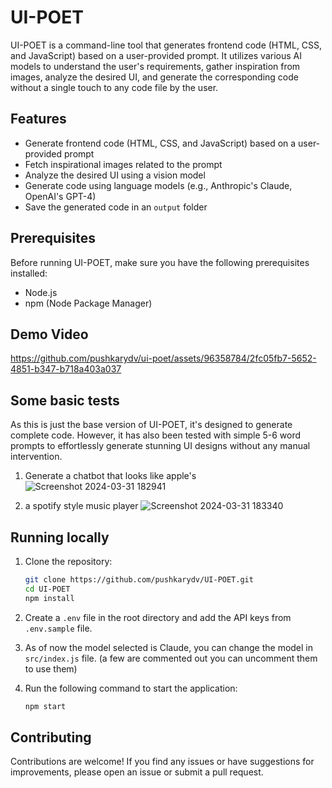 # UI-POET

UI-POET is a command-line tool that generates frontend code (HTML, CSS, and JavaScript) based on a user-provided prompt. It utilizes various AI models to understand the user's requirements, gather inspiration from images, analyze the desired UI, and generate the corresponding code without a single touch to any code file by the user.

## Features

- Generate frontend code (HTML, CSS, and JavaScript) based on a user-provided prompt
- Fetch inspirational images related to the prompt
- Analyze the desired UI using a vision model
- Generate code using language models (e.g., Anthropic's Claude, OpenAI's GPT-4)
- Save the generated code in an `output` folder

## Prerequisites

Before running UI-POET, make sure you have the following prerequisites installed:

- Node.js
- npm (Node Package Manager)

## Demo Video

https://github.com/pushkarydv/ui-poet/assets/96358784/2fc05fb7-5652-4851-b347-b718a403a037

## Some basic tests

As this is just the base version of UI-POET, it's designed to generate complete code. However, it has also been tested with simple 5-6 word prompts to effortlessly generate stunning UI designs without any manual intervention.

1. Generate a chatbot that looks like apple's
    ![Screenshot 2024-03-31 182941](https://github.com/pushkarydv/ui-poet/assets/96358784/e5c573b1-3bda-4c15-bc46-9721bc684af4)
    
2. a spotify style music player
    ![Screenshot 2024-03-31 183340](https://github.com/pushkarydv/ui-poet/assets/96358784/372c423b-6ab0-4118-beee-11c0a7c8de21)

## Running locally

1. Clone the repository:

    ```bash
    git clone https://github.com/pushkarydv/UI-POET.git
    cd UI-POET
    npm install
    ```

2. Create a `.env` file in the root directory and add the API keys from `.env.sample` file.

3. As of now the model selected is Claude, you can change the model in `src/index.js` file. (a few are commented out you can uncomment them to use them)

4. Run the following command to start the application:

    ```bash
    npm start
    ```

## Contributing
Contributions are welcome! If you find any issues or have suggestions for improvements, please open an issue or submit a pull request.
